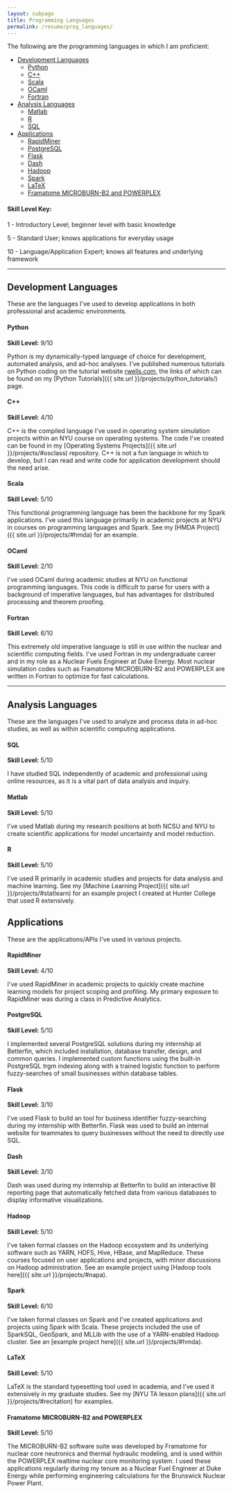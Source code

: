 ```yaml
---
layout: subpage
title: Programming Languages
permalink: /resume/prog_languages/
---
```


The following are the programming languages in which I am proficient:

* [Development Languages](#development_languages)
	* [Python](#python)
	* [C++](#C++)
	* [Scala](#scala)
	* [OCaml](#ocaml)
	* [Fortran](#fortran)
* [Analysis Languages](#analysis_languages)
	* [Matlab](#matlab)
	* [R](#r)
	* [SQL](#sql)
* [Applications](#applications)
	* [RapidMiner](#rapidminer)
	* [PostgreSQL](#postgres)
	* [Flask](#flask)
	* [Dash](#dash)
	* [Hadoop](#hadoop)
	* [Spark](#spark)
	* [LaTeX](#latex)
	* [Framatome MICROBURN-B2 and POWERPLEX](#mb2)
	
#### Skill Level Key:
1 - Introductory Level; beginner level with basic knowledge

5 - Standard User; knows applications for everyday usage

10 - Language/Application Expert; knows all features and underlying framework

***

## Development Languages <a name="development_languages"></a>
These are the languages I've used to develop applications in both professional and academic environments.


#### Python <a name="python"></a>
**Skill Level:** 9/10

Python is my dynamically-typed language of choice for development, automated analysis, and ad-hoc analyses. 
I've published numerous tutorials on Python coding on the tutorial website [rwells.com]( https://wellsr.com/python ), the links of which can be found on my [Python Tutorials]({{ site.url }}/projects/python_tutorials/) page.


#### C++ <a name="C++"></a>
**Skill Level:** 4/10

C++ is the compiled language I've used in operating system simulation projects within an NYU course on operating systems. The code I've created can be found in my [Operating Systems Projects]({{ site.url }}/projects/#osclass) repository.
C++ is not a fun language in which to develop, but I can read and write code for application development should the need arise.


#### Scala <a name="scala"></a>
**Skill Level:** 5/10

This functional programming language has been the backbone for my Spark applications. I've used this language primarily in academic projects at NYU in courses on programming languages and Spark. See my [HMDA Project]({{ site.url }}/projects/#hmda) for an example.


#### OCaml <a name="ocaml"></a>
**Skill Level:** 2/10

I've used OCaml during academic studies at NYU on functional programming languages. This code is difficult to parse for users with a background of imperative languages, but has advantages for distributed processing and theorem proofing.


#### Fortran <a name="fortran"></a>
**Skill Level:** 6/10

This extremely old imperative language is still in use within the nuclear and scientific computing fields. I've used Fortran in my undergraduate career and in my role as a Nuclear Fuels Engineer at Duke Energy. Most nuclear simulation codes such as Framatome MICROBURN-B2 and POWERPLEX are written in Fortran to optimize for fast calculations.

***

## Analysis Languages <a name="analysis_languages"></a>
These are the languages I've used to analyze and process data in ad-hoc studies, as well as within scientific computing applications.


#### SQL <a name="sql"></a>
**Skill Level:** 5/10

I have studied SQL independently of academic and professional using online resources, as it is a vital part of data analysis and inquiry.


#### Matlab <a name="matlab"></a>
**Skill Level:** 5/10

I've used Matlab during my research positions at both NCSU and NYU to create scientific applications for model uncertainty and model reduction.


#### R <a name="r"></a>
**Skill Level:** 5/10

I've used R primarily in academic studies and projects for data analysis and machine learning. See my [Machine Learning Project]({{ site.url }}/projects/#statlearn) for an example project I created at Hunter College that used R extensively.


## Applications <a name="applications"></a>
These are the applications/APIs I've used in various projects. 

#### RapidMiner <a name="rapidminer"></a>
**Skill Level:** 4/10

I've used RapidMiner in academic projects to quickly create machine learning models for project scoping and profiling. My primary exposure to RapidMiner was during a class in Predictive Analytics.

#### PostgreSQL <a name="postgres"></a>
**Skill Level:** 5/10

I implemented several PostgreSQL solutions during my internship at Betterfin, which included installation, database transfer, design, and common queries. I implemented custom functions using the built-in PostgreSQL trgm indexing along with a trained logistic function to perform fuzzy-searches of small businesses within database tables.

#### Flask <a name="flask"></a>
**Skill Level:** 3/10

I've used Flask to build an tool for business identifier fuzzy-searching during my internship with Betterfin. Flask was used to build an internal website for teammates to query businesses without the need to directly use SQL. 

#### Dash <a name="dash"></a>
**Skill Level:** 3/10

Dash was used during my internship at Betterfin to build an interactive BI reporting page that automatically fetched data from various databases to display informative visualizations. 

#### Hadoop <a name="hadoop"></a>
**Skill Level:** 5/10

I've taken formal classes on the Hadoop ecosystem and its underlying software such as YARN, HDFS, Hive, HBase, and MapReduce. These courses focused on user applications and projects, with minor discussions on Hadoop administration. See an example project using [Hadoop tools here]({{ site.url }}/projects/#napa). 


#### Spark <a name="spark"></a>
**Skill Level:** 6/10

I've taken formal classes on Spark and I've created applications and projects using Spark with Scala. These projects included the use of SparkSQL, GeoSpark, and MLLib with the use of a YARN-enabled Hadoop cluster. See an [example project here]({{ site.url }}/projects/#hmda). 


#### LaTeX <a name="latex"></a>
**Skill Level:** 5/10

LaTeX is the standard typesetting tool used in academia, and I've used it extensively in my graduate studies. See my [NYU TA lesson plans]({{ site.url }}/projects/#recitation) for examples.


#### Framatome MICROBURN-B2 and POWERPLEX <a name="mb2"></a>
**Skill Level:** 5/10

The MICROBURN-B2 software suite was developed by Framatome for nuclear core neutronics and thermal hydraulic modeling, and is used within the POWERPLEX realtime nuclear core monitoring system. I used these applications regularly during my tenure as a Nuclear Fuel Engineer at Duke Energy while performing engineering calculations for the Brunswick Nuclear Power Plant.
 

